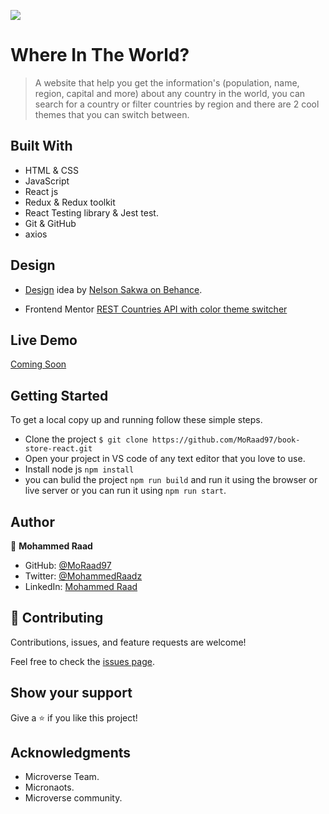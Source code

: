 ![](https://img.shields.io/badge/Microverse-blueviolet)

# Where In The World?

> A website that help you get the information's (population, name, region, capital and more) about any country in the world, you can search for a country or filter countries by region and there are 2 cool themes that you can switch between.


## Built With

- HTML & CSS
- JavaScript
- React js
- Redux & Redux toolkit
- React Testing library & Jest test.
- Git & GitHub
- axios


## Design

- [Design](https://www.behance.net/gallery/31579789/Ballhead-App-(Free-PSDs)) idea by [Nelson Sakwa on Behance](https://www.behance.net/sakwadesignstudio).

- Frontend Mentor [REST Countries API with color theme switcher](https://www.frontendmentor.io/challenges/rest-countries-api-with-color-theme-switcher-5cacc469fec04111f7b848ca)

## Live Demo

[Coming Soon](https://moraad97.github.io/To-Do-List)

## Getting Started

To get a local copy up and running follow these simple steps.

- Clone the project `$ git clone https://github.com/MoRaad97/book-store-react.git`
- Open your project in VS code of any text editor that you love to use.
- Install node js `npm install`
- you can bulid the project `npm run build` and run it using the browser or live server or you can run it using `npm run start`.

## Author

👤 **Mohammed Raad**

- GitHub: [@MoRaad97](https://github.com/MoRaad97)
- Twitter: [@MohammedRaadz](https://twitter.com/MohammedRaadz)
- LinkedIn: [Mohammed Raad](linkedin.com/in/mohammed-raad-600176210)

## 🤝 Contributing

Contributions, issues, and feature requests are welcome!

Feel free to check the [issues page](../../issues/).

## Show your support

Give a ⭐️ if you like this project!

## Acknowledgments

- Microverse Team.
- Micronaots.
- Microverse community.
